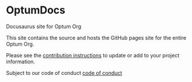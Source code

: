 # OptumDocs
Docusaurus site for Optum Org

This site contains the source and hosts the GitHub pages site for the entire Optum Org.

Please see the [contribution instructions](CONTRIBUTING.md) to update or add to your project information.

Subject to our code of conduct [code of conduct](CODE_OF_CONDUCT.md)
